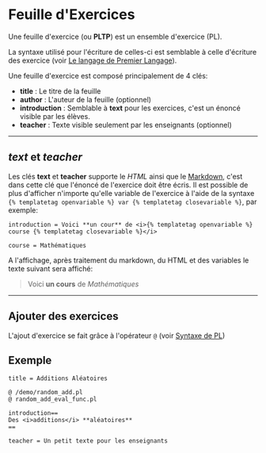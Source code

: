 # Feuille d'Exercices

Une feuille d'exercice (ou **PLTP**) est un ensemble d'exercice (PL).

La syntaxe utilisé pour l'écriture de celles-ci est semblable à celle d'écriture
des exercice (voir [Le langage de Premier Langage](../langage_pl/)).


Une feuille d'exercice est composé principalement de 4 clés:

* **title** : Le titre de la feuille
* **author** : L'auteur de la feuille (optionnel)
* **introduction** : Semblable à **text** pour les exercices, c'est un énoncé
                     visible par les élèves.
* **teacher** : Texte visible seulement par les enseignants (optionnel)
___


## *text* et *teacher*
Les clés **text** et **teacher** supporte le *HTML* ainsi que le [Markdown](https://fr.wikipedia.org/wiki/Markdown),
c'est dans cette clé que l'énoncé de l'exercice doit être écris. Il est possible de plus
d'afficher n'importe qu'elle variable de l'exercice à l'aide de la syntaxe `{% templatetag openvariable %} var {% templatetag closevariable %}`,
par exemple:
```
introduction = Voici **un cour** de <i>{% templatetag openvariable %} course {% templatetag closevariable %}</i>

course = Mathématiques
```
A l'affichage, après traitement du markdown, du HTML et des variables le texte 
suivant sera affiché:  
> Voici **un cours** de *Mathématiques*
___


## Ajouter des exercices

L'ajout d'exercice se fait grâce à l'opérateur `@` (voir [Syntaxe de PL](../langage_pl/#les-references-de-fichiers))


## Exemple

```
title = Additions Aléatoires

@ /demo/random_add.pl
@ random_add_eval_func.pl

introduction==
Des <i>additions</i> **aléatoires**
==

teacher = Un petit texte pour les enseignants
```